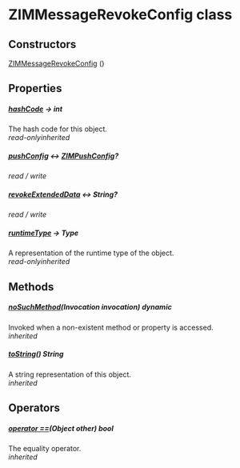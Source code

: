 


# ZIMMessageRevokeConfig class













## Constructors

[ZIMMessageRevokeConfig](../zego_uikit_prebuilt_live_audio_room/ZIMMessageRevokeConfig/ZIMMessageRevokeConfig.md) ()

   


## Properties

##### [hashCode](../zego_uikit_prebuilt_live_audio_room/ZIMMessageRevokeConfig/hashCode.md) &#8594; int



The hash code for this object.  
_<span class="feature">read-only</span><span class="feature">inherited</span>_



##### [pushConfig](../zego_uikit_prebuilt_live_audio_room/ZIMMessageRevokeConfig/pushConfig.md) &#8596; [ZIMPushConfig](../zego_uikit_prebuilt_live_audio_room/ZIMPushConfig-class.md)?



  
_<span class="feature">read / write</span>_



##### [revokeExtendedData](../zego_uikit_prebuilt_live_audio_room/ZIMMessageRevokeConfig/revokeExtendedData.md) &#8596; String?



  
_<span class="feature">read / write</span>_



##### [runtimeType](../zego_uikit_prebuilt_live_audio_room/ZIMMessageRevokeConfig/runtimeType.md) &#8594; Type



A representation of the runtime type of the object.  
_<span class="feature">read-only</span><span class="feature">inherited</span>_





## Methods

##### [noSuchMethod](../zego_uikit_prebuilt_live_audio_room/ZIMMessageRevokeConfig/noSuchMethod.md)(Invocation invocation) dynamic



Invoked when a non-existent method or property is accessed.  
_<span class="feature">inherited</span>_



##### [toString](../zego_uikit_prebuilt_live_audio_room/ZIMMessageRevokeConfig/toString.md)() String



A string representation of this object.  
_<span class="feature">inherited</span>_





## Operators

##### [operator ==](../zego_uikit_prebuilt_live_audio_room/ZIMMessageRevokeConfig/operator_equals.md)(Object other) bool



The equality operator.  
_<span class="feature">inherited</span>_















